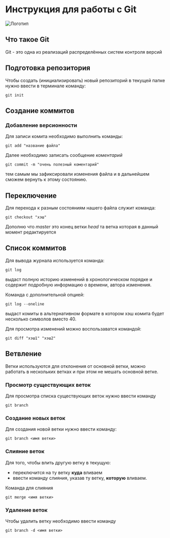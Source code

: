 # **Инструкция для работы с Git**

![Логотип](logo.jpg)

## Что такое Git

Git - это одна из реализаций распределённых систем контроля версий

## Подготовка репозитория

Чтобы создать (инициализировать) новый репозиторий в текущей папке нужно ввести в терминале команду:

    git init

## Создание коммитов

### Добавление версионности

Для записи комита необходимо выполнить команды:

    git add "название файла"

Далее необходимо записать сообщение *коментарий*

    git commit -m "очень полезный коментарий"

тем самым мы зафиксировали изменения файла и в дальнейшем сможем вернуть к этому состоянию.

## Переключение
Для перехода к разным состояниям нашего файла служит команда:

    git checkout "хэш"

Дополню что *master* это конец ветки *head* та ветка которая в данный момент редактируется


## Список коммитов

Для вывода журнала используется команда:

    git log
выдаст полную историю изменений в хронологическом порядке и содержит подробную информацию о времени, автора изменения.

Команда с дополнительной опцией:

    git log --oneline

выдаст комиты в альтернативном формате в котором хэш комита будет несколько символов вместо 40.

Для просмотра изменений можно воспользаватся командой:

    git diff "хэш1" "хэш2"

## Ветвление

Ветки используются для отклонения от основной ветки, можно работать в нескольких ветках и при этом не мешать основной ветке.

### Просмотр существующих веток

Для просмотра списка существующих веток нужно ввести команду

    git branch

### Создание новых веток

Для создания новой ветки нужно ввести команду:

    git branch <имя ветки>

### Слияние веток

Для того, чтобы влить другую ветку в текущую:
- переключится на ту ветку **куда** вливаем 
- ввести команду слияния, указав ту ветку, **которую** вливаем.

Команда для слияния

    git merge <имя ветки>

### Удаление веток

Чтобы удалить ветку необходимо ввести команду

    git branch -d <имя ветки>